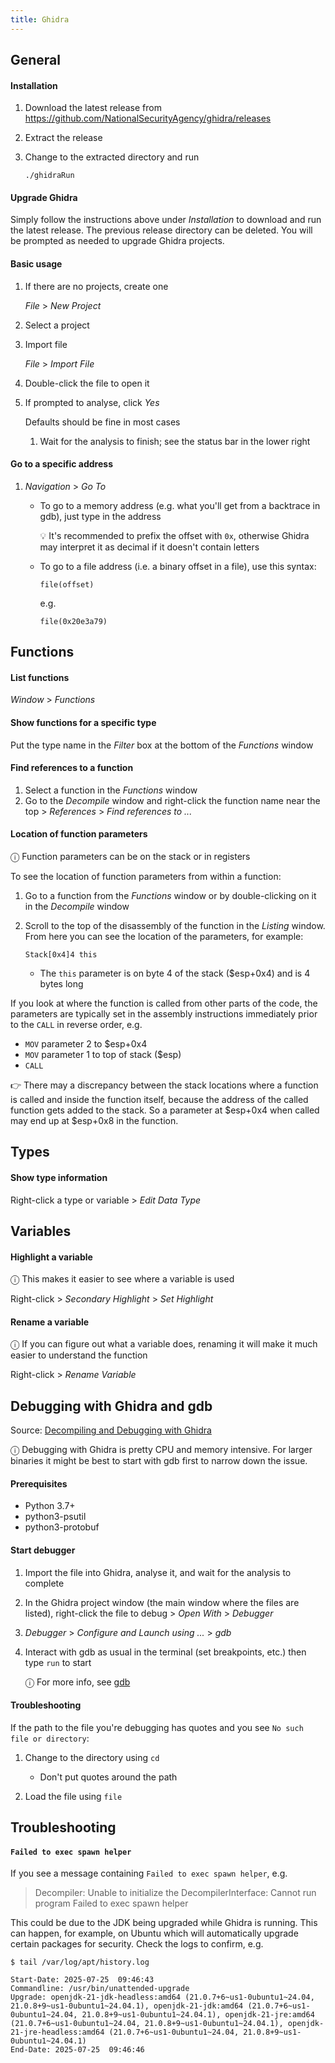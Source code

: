 ```yaml
---
title: Ghidra
---
```


## General

#### Installation

1. Download the latest release from https://github.com/NationalSecurityAgency/ghidra/releases

1. Extract the release

1. Change to the extracted directory and run

   ```
   ./ghidraRun
   ```

#### Upgrade Ghidra

Simply follow the instructions above under _Installation_ to download and run the latest release. The previous release directory can be deleted. You will be prompted as needed to upgrade Ghidra projects.

#### Basic usage

1. If there are no projects, create one

   _File_ > _New Project_

1. Select a project

1. Import file

   _File_ > _Import File_

1. Double-click the file to open it

1. If prompted to analyse, click _Yes_

   Defaults should be fine in most cases

   1. Wait for the analysis to finish; see the status bar in the lower right

#### Go to a specific address

1. _Navigation_ > _Go To_

   - To go to a memory address (e.g. what you'll get from a backtrace in gdb), just type in the address

     💡 It's recommended to prefix the offset with `0x`, otherwise Ghidra may interpret it as decimal if it doesn't contain letters

   - To go to a file address (i.e. a binary offset in a file), use this syntax:
     ```
     file(offset)
     ```
     e.g.
     ```
     file(0x20e3a79)
     ```

## Functions

#### List functions

_Window_ > _Functions_

#### Show functions for a specific type

Put the type name in the _Filter_ box at the bottom of the _Functions_ window

#### Find references to a function

1. Select a function in the _Functions_ window
1. Go to the _Decompile_ window and right-click the function name near the top > _References_ > _Find references to ..._

#### Location of function parameters

ⓘ Function parameters can be on the stack or in registers

To see the location of function parameters from within a function:

1. Go to a function from the _Functions_ window or by double-clicking on it in the _Decompile_ window
1. Scroll to the top of the disassembly of the function in the _Listing_ window. From here you can see the location of the parameters, for example:

   ```
   Stack[0x4]4 this
   ```

   - The `this` parameter is on byte 4 of the stack ($esp+0x4) and is 4 bytes long

If you look at where the function is called from other parts of the code, the parameters are typically set in the assembly instructions immediately prior to the `CALL` in reverse order, e.g.

- `MOV` parameter 2 to $esp+0x4
- `MOV` parameter 1 to top of stack ($esp)
- `CALL`

👉 There may a discrepancy between the stack locations where a function is called and inside the function itself, because the address of the called function gets added to the stack. So a parameter at $esp+0x4 when called may end up at $esp+0x8 in the function.

## Types

#### Show type information

Right-click a type or variable > _Edit Data Type_

## Variables

#### Highlight a variable

ⓘ This makes it easier to see where a variable is used

Right-click > _Secondary Highlight_ > _Set Highlight_

#### Rename a variable

ⓘ If you can figure out what a variable does, renaming it will make it much easier to understand the function

Right-click > _Rename Variable_

## Debugging with Ghidra and gdb

Source: [Decompiling and Debugging with Ghidra](https://dev.to/glsolaria/decompiling-and-debugging-with-ghidra-15k3)

ⓘ Debugging with Ghidra is pretty CPU and memory intensive. For larger binaries it might be best to start with gdb first to narrow down the issue.

#### Prerequisites

- Python 3.7+
- python3-psutil
- python3-protobuf

#### Start debugger

1. Import the file into Ghidra, analyse it, and wait for the analysis to complete

1. In the Ghidra project window (the main window where the files are listed), right-click the file to debug > _Open With_ > _Debugger_

1. _Debugger_ > _Configure and Launch using ..._ > _gdb_

1. Interact with gdb as usual in the terminal (set breakpoints, etc.) then type `run` to start

   ⓘ For more info, see [gdb](./gdb)

#### Troubleshooting

If the path to the file you're debugging has quotes and you see `No such file or directory`:

1. Change to the directory using `cd`

   - Don't put quotes around the path

1. Load the file using `file`

## Troubleshooting

#### `Failed to exec spawn helper`

If you see a message containing `Failed to exec spawn helper`, e.g.

> Decompiler: Unable to initialize the DecompilerInterface: Cannot run program
> Failed to exec spawn helper

This could be due to the JDK being upgraded while Ghidra is running. This can happen, for example, on Ubuntu which will automatically upgrade certain packages for security. Check the logs to confirm, e.g.

```
$ tail /var/log/apt/history.log

Start-Date: 2025-07-25  09:46:43
Commandline: /usr/bin/unattended-upgrade
Upgrade: openjdk-21-jdk-headless:amd64 (21.0.7+6~us1-0ubuntu1~24.04, 21.0.8+9~us1-0ubuntu1~24.04.1), openjdk-21-jdk:amd64 (21.0.7+6~us1-0ubuntu1~24.04, 21.0.8+9~us1-0ubuntu1~24.04.1), openjdk-21-jre:amd64 (21.0.7+6~us1-0ubuntu1~24.04, 21.0.8+9~us1-0ubuntu1~24.04.1), openjdk-21-jre-headless:amd64 (21.0.7+6~us1-0ubuntu1~24.04, 21.0.8+9~us1-0ubuntu1~24.04.1)
End-Date: 2025-07-25  09:46:46
```
